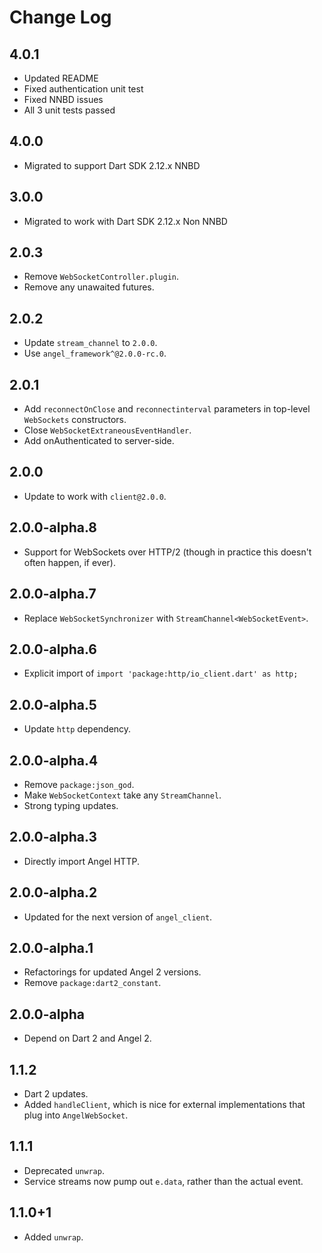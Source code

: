 # Change Log

## 4.0.1

* Updated README
* Fixed authentication unit test
* Fixed NNBD issues
* All 3 unit tests passed

## 4.0.0

* Migrated to support Dart SDK 2.12.x NNBD

## 3.0.0

* Migrated to work with Dart SDK 2.12.x Non NNBD

## 2.0.3

* Remove `WebSocketController.plugin`.
* Remove any unawaited futures.

## 2.0.2

* Update `stream_channel` to `2.0.0`.
* Use `angel_framework^@2.0.0-rc.0`.

## 2.0.1

* Add `reconnectOnClose` and `reconnectinterval` parameters in top-level `WebSockets` constructors.
* Close `WebSocketExtraneousEventHandler`.
* Add onAuthenticated to server-side.

## 2.0.0

* Update to work with `client@2.0.0`.

## 2.0.0-alpha.8

* Support for WebSockets over HTTP/2 (though in practice this doesn't often happen, if ever).

## 2.0.0-alpha.7

* Replace `WebSocketSynchronizer` with `StreamChannel<WebSocketEvent>`.

## 2.0.0-alpha.6

* Explicit import of `import 'package:http/io_client.dart' as http;`

## 2.0.0-alpha.5

* Update `http` dependency.

## 2.0.0-alpha.4

* Remove `package:json_god`.
* Make `WebSocketContext` take any `StreamChannel`.
* Strong typing updates.

## 2.0.0-alpha.3

* Directly import Angel HTTP.

## 2.0.0-alpha.2

* Updated for the next version of `angel_client`.

## 2.0.0-alpha.1

* Refactorings for updated Angel 2 versions.
* Remove `package:dart2_constant`.

## 2.0.0-alpha

* Depend on Dart 2 and Angel 2.

## 1.1.2

* Dart 2 updates.
* Added `handleClient`, which is nice for external implementations
that plug into `AngelWebSocket`.

## 1.1.1

* Deprecated `unwrap`.
* Service streams now pump out `e.data`, rather than the actual event.

## 1.1.0+1

* Added `unwrap`.

